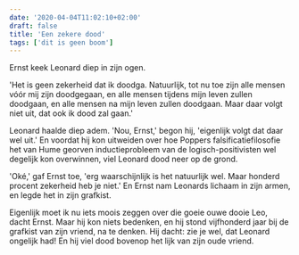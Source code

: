 ```yaml
---
date: '2020-04-04T11:02:10+02:00'
draft: false
title: 'Een zekere dood'
tags: ['dit is geen boom']
---
```


Ernst keek Leonard diep in zijn ogen. 

'Het is geen zekerheid dat ik doodga. Natuurlijk, tot nu toe zijn alle mensen vóór mij zijn doodgegaan, en alle mensen tijdens mijn leven zullen doodgaan, en alle mensen na mijn leven zullen doodgaan. Maar daar volgt niet uit, dat ook ik dood zal gaan.'

Leonard haalde diep adem. 'Nou, Ernst,' begon hij, 'eigenlijk volgt dat daar wel uit.' En voordat hij kon uitweiden over hoe Poppers falsificatiefilosofie het van Hume georven inductieprobleem van de logisch-positivisten wel degelijk  kon overwinnen, viel Leonard dood neer op de grond.

'Oké,' gaf Ernst toe, 'erg waarschijnlijk is het natuurlijk wel. Maar honderd procent zekerheid heb je niet.' En Ernst nam Leonards lichaam in zijn armen, en legde het in zijn grafkist.

Eigenlijk moet ik nu iets moois zeggen over die goeie ouwe dooie Leo, dacht Ernst. Maar hij kon niets bedenken, en hij stond vijfhonderd jaar bij de grafkist van zijn vriend, na te denken. Hij dacht: zie je wel, dat Leonard ongelijk had! En hij viel dood bovenop het lijk van zijn oude vriend.
